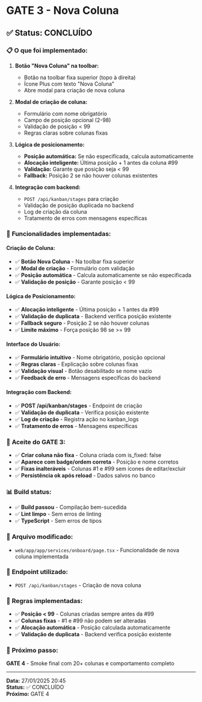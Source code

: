 # GATE 3 - Nova Coluna

## ✅ **Status: CONCLUÍDO**

### 📋 **O que foi implementado:**

1. **Botão "Nova Coluna" na toolbar:**
   - Botão na toolbar fixa superior (topo à direita)
   - Ícone Plus com texto "Nova Coluna"
   - Abre modal para criação de nova coluna

2. **Modal de criação de coluna:**
   - Formulário com nome obrigatório
   - Campo de posição opcional (2-98)
   - Validação de posição < 99
   - Regras claras sobre colunas fixas

3. **Lógica de posicionamento:**
   - **Posição automática:** Se não especificada, calcula automaticamente
   - **Alocação inteligente:** Última posição + 1 antes da coluna #99
   - **Validação:** Garante que posição seja < 99
   - **Fallback:** Posição 2 se não houver colunas existentes

4. **Integração com backend:**
   - `POST /api/kanban/stages` para criação
   - Validação de posição duplicada no backend
   - Log de criação da coluna
   - Tratamento de erros com mensagens específicas

### 🎯 **Funcionalidades implementadas:**

#### **Criação de Coluna:**
- ✅ **Botão Nova Coluna** - Na toolbar fixa superior
- ✅ **Modal de criação** - Formulário com validação
- ✅ **Posição automática** - Calcula automaticamente se não especificada
- ✅ **Validação de posição** - Garante posição < 99

#### **Lógica de Posicionamento:**
- ✅ **Alocação inteligente** - Última posição + 1 antes da #99
- ✅ **Validação de duplicata** - Backend verifica posição existente
- ✅ **Fallback seguro** - Posição 2 se não houver colunas
- ✅ **Limite máximo** - Força posição 98 se >= 99

#### **Interface do Usuário:**
- ✅ **Formulário intuitivo** - Nome obrigatório, posição opcional
- ✅ **Regras claras** - Explicação sobre colunas fixas
- ✅ **Validação visual** - Botão desabilitado se nome vazio
- ✅ **Feedback de erro** - Mensagens específicas do backend

#### **Integração com Backend:**
- ✅ **POST /api/kanban/stages** - Endpoint de criação
- ✅ **Validação de duplicata** - Verifica posição existente
- ✅ **Log de criação** - Registra ação no kanban_logs
- ✅ **Tratamento de erros** - Mensagens específicas

### 🎯 **Aceite do GATE 3:**
- ✅ **Criar coluna não fixa** - Coluna criada com is_fixed: false
- ✅ **Aparece com badge/ordem correta** - Posição e nome corretos
- ✅ **Fixas inalteráveis** - Colunas #1 e #99 sem ícones de editar/excluir
- ✅ **Persistência ok após reload** - Dados salvos no banco

### 📊 **Build status:**
- ✅ **Build passou** - Compilação bem-sucedida
- ✅ **Lint limpo** - Sem erros de linting
- ✅ **TypeScript** - Sem erros de tipos

### 📁 **Arquivo modificado:**
- `web/app/app/services/onboard/page.tsx` - Funcionalidade de nova coluna implementada

### 🔧 **Endpoint utilizado:**
- `POST /api/kanban/stages` - Criação de nova coluna

### 🎯 **Regras implementadas:**
- ✅ **Posição < 99** - Colunas criadas sempre antes da #99
- ✅ **Colunas fixas** - #1 e #99 não podem ser alteradas
- ✅ **Alocação automática** - Posição calculada automaticamente
- ✅ **Validação de duplicata** - Backend verifica posição existente

### 🚀 **Próximo passo:**
**GATE 4** - Smoke final com 20+ colunas e comportamento completo

---
**Data:** 27/01/2025 20:45  
**Status:** ✅ CONCLUÍDO  
**Próximo:** GATE 4
